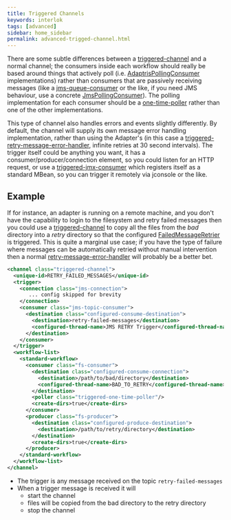 ```yaml
---
title: Triggered Channels
keywords: interlok
tags: [advanced]
sidebar: home_sidebar
permalink: advanced-trigged-channel.html
---
```


There are some subtle differences between a [triggered-channel][] and a normal channel; the consumers inside each workflow should really be based around things that actively poll (i.e. [AdaptrisPollingConsumer][] implementations) rather than consumers that are passively receiving messages (like a [jms-queue-consumer][] or the like, if you need JMS behaviour, use a concrete [JmsPollingConsumer][]). The polling implementation for each consumer should be a [one-time-poller][] rather than one of the other implementations.

This type of channel also handles errors and events slightly differently. By default, the channel will supply its own message error handling implementation, rather than using the Adapter's (in this case a [triggered-retry-message-error-handler][], infinite retries at 30 second intervals). The trigger itself could be anything you want, it has a consumer/producer/connection element, so you could listen for an HTTP request, or use a [triggered-jmx-consumer][] which registers itself as a standard MBean, so you can trigger it remotely via jconsole or the like.

## Example ##

If for instance, an adapter is running on a remote machine, and you don't have the capability to login to the filesystem and retry failed messages then you could use a [triggered-channel][] to copy all the files from the _bad_ directory into a _retry_ directory so that the configured [FailedMessageRetrier][] is triggered. This is quite a marginal use case; if you have the type of failure where messages can be automatically retried without manual intervention then a normal [retry-message-error-handler][] will probably be a better bet.

```xml
<channel class="triggered-channel">
  <unique-id>RETRY_FAILED_MESSAGES</unique-id>
  <trigger>
    <connection class="jms-connection">
       ... config skipped for brevity
    </connection>
    <consumer class="jms-topic-consumer">
      <destination class="configured-consume-destination">
        <destination>retry-failed-messages</destination>
        <configured-thread-name>JMS RETRY Trigger</configured-thread-name>
      </destination>
    </consumer>
  </trigger>
  <workflow-list>
    <standard-workflow>
      <consumer class="fs-consumer">
        <destination class="configured-consume-connection">
          <destination>/path/to/bad/directory</destination>
          <configured-thread-name>BAD_TO_RETRY</configured-thread-name>
        </destination>
        <poller class="triggered-one-time-poller"/>
        <create-dirs>true</create-dirs>
      </consumer>
      <producer class="fs-producer">
        <destination class="configured-produce-destination">
          <destination>/path/to/retry/directory</destination>
        </destination>
        <create-dirs>true</create-dirs>
      </producer>
    </standard-workflow>
  </workflow-list>
</channel>
```
- The trigger is any message received on the topic `retry-failed-messages`
- When a trigger message is received it will
    - start the channel
    - files will be copied from the bad directory to the retry directory
    - stop the channel


[triggered-channel]: https://development.adaptris.net/nexus/content/sites/javadocs/com/adaptris/interlok-triggered/3.8-SNAPSHOT//com/adaptris/core/triggered/TriggeredChannel.html
[AdaptrisPollingConsumer]: https://development.adaptris.net/nexus/content/sites/javadocs/com/adaptris/interlok-core/3.8-SNAPSHOT/com/adaptris/core/AdaptrisPollingConsumer.html
[jms-queue-consumer]: https://development.adaptris.net/nexus/content/sites/javadocs/com/adaptris/interlok-core/3.8-SNAPSHOT/com/adaptris/core/jms/PtpConsumer.html
[one-time-poller]: https://development.adaptris.net/nexus/content/sites/javadocs/com/adaptris/interlok-triggered/3.8-SNAPSHOT//com/adaptris/core/triggered/OneTimePoller.html
[triggered-retry-message-error-handler]: https://development.adaptris.net/nexus/content/sites/javadocs/com/adaptris/interlok-triggered/3.8-SNAPSHOT//com/adaptris/core/triggered/RetryMessageErrorHandler.html
[triggered-jmx-consumer]: https://development.adaptris.net/nexus/content/sites/javadocs/com/adaptris/interlok-triggered/3.8-SNAPSHOT//com/adaptris/core/triggered/JmxConsumer.html
[FailedMessageRetrier]: https://development.adaptris.net/nexus/content/sites/javadocs/com/adaptris/interlok-core/3.8-SNAPSHOT/com/adaptris/core/FailedMessageRetrier.html
[retry-message-error-handler]: https://development.adaptris.net/nexus/content/sites/javadocs/com/adaptris/interlok-core/3.8-SNAPSHOT/com/adaptris/core/RetryMessageErrorHandler.html
[JmsPollingConsumer]: https://development.adaptris.net/nexus/content/sites/javadocs/com/adaptris/interlok-core/3.8-SNAPSHOT/com/adaptris/core/jms/JmsPollingConsumer.html